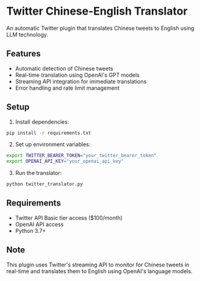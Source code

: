 # Twitter Chinese-English Translator

An automatic Twitter plugin that translates Chinese tweets to English using LLM technology.

## Features

- Automatic detection of Chinese tweets
- Real-time translation using OpenAI's GPT models
- Streaming API integration for immediate translations
- Error handling and rate limit management

## Setup

1. Install dependencies:
```bash
pip install -r requirements.txt
```

2. Set up environment variables:
```bash
export TWITTER_BEARER_TOKEN="your_twitter_bearer_token"
export OPENAI_API_KEY="your_openai_api_key"
```

3. Run the translator:
```bash
python twitter_translator.py
```

## Requirements

- Twitter API Basic tier access ($100/month)
- OpenAI API access
- Python 3.7+

## Note

This plugin uses Twitter's streaming API to monitor for Chinese tweets in real-time and translates them to English using OpenAI's language models.
